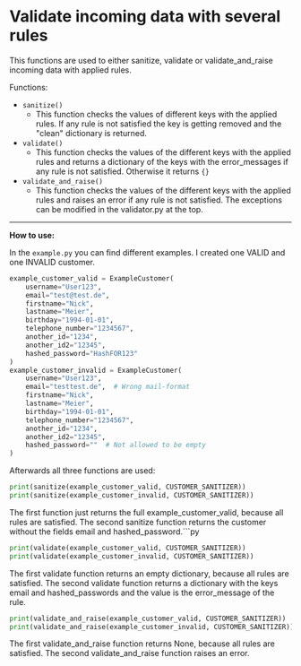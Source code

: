 <h1>Validate incoming data with several rules</h1>

This functions are used to either sanitize, validate or validate_and_raise incoming data with applied rules.

Functions:
- ```sanitize()```
  - This function checks the values of different keys with the applied rules. If any rule is not satisfied the key is getting removed and the "clean" dictionary is returned.
- ```validate()```
  - This function checks the values of the different keys with the applied rules and returns a dictionary of the keys with the error_messages if any rule is not satisfied. Otherwise it returns ```{}```
- ```validate_and_raise()```
  - This function checks the values of the different keys with the applied rules and raises an error if any rule is not satisfied. The exceptions can be modified in the validator.py at the top.
<hr>
  
**How to use:**

In the ```example.py``` you can find different examples. I created one VALID and one INVALID customer.
```py 
example_customer_valid = ExampleCustomer(
    username="User123",
    email="test@test.de",
    firstname="Nick",
    lastname="Meier",
    birthday="1994-01-01",
    telephone_number="1234567",
    another_id="1234",
    another_id2="12345",
    hashed_password="HashFOR123"
)
example_customer_invalid = ExampleCustomer(
    username="User123",
    email="testtest.de",  # Wrong mail-format
    firstname="Nick",
    lastname="Meier",
    birthday="1994-01-01",
    telephone_number="1234567",
    another_id="1234",
    another_id2="12345",
    hashed_password=""  # Not allowed to be empty
)
```
Afterwards all three functions are used:
```py
print(sanitize(example_customer_valid, CUSTOMER_SANITIZER))
print(sanitize(example_customer_invalid, CUSTOMER_SANITIZER))
```
The first function just returns the full example_customer_valid, because all rules are satisfied. The second sanitize function returns the customer without the fields email and hashed_password.```py
```py
print(validate(example_customer_valid, CUSTOMER_SANITIZER))
print(validate(example_customer_invalid, CUSTOMER_SANITIZER))
```
The first validate function returns an empty dictionary, because all rules are satisfied. The second validate function returns a dictionary with the keys email and hashed_passwords and the value is the error_message of the rule.

```py
print(validate_and_raise(example_customer_valid, CUSTOMER_SANITIZER))
print(validate_and_raise(example_customer_invalid, CUSTOMER_SANITIZER))
```
The first validate_and_raise function returns None, because all rules are satisfied. The second validate_and_raise function raises an error.

